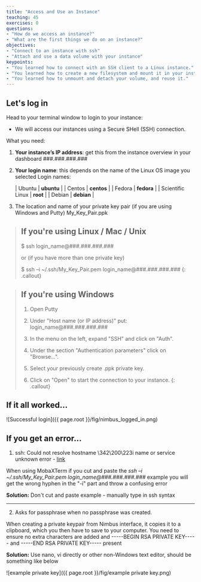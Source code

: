 ```yaml
---
title: "Access and Use an Instance"
teaching: 45
exercises: 0
questions:
- "How do we access an instance?"
- "What are the first things we do on an instance?"
objectives:
- "Connect to an instance with ssh"
- "Attach and use a data volume with your instance"
keypoints:
- "You learned how to connect with an SSH client to a Linux instance."
- "You learned how to create a new filesystem and mount it in your instance."
- "You learned how to unmount and detach your volume, and reuse it."
---
```


## Let's log in
Head to your terminal window to login to your instance:
* We will access our instances using a Secure SHell (SSH) connection.

What you need:
1. __Your instance’s IP address__: get this from the instance overview in your dashboard
    ###.###.###.###

2. __Your login name__: this depends on the name of the Linux OS image you selected
    Login names:

    | Ubuntu  | **ubuntu** |
    | Centos | **centos** |
    | Fedora | **fedora** |
    | Scientific Linux | **root** |
    | Debian  | **debian** |

3. The location and name of your private key pair (if you are using Windows and Putty)
    My_Key_Pair.ppk


> ## If you're using Linux / Mac / Unix
>
>  $ ssh login_name@###.###.###.###
>
> or (if you have more than one private key)
>
>  $ ssh –i ~/.ssh/My_Key_Pair.pem login_name@###.###.###.###
{: .callout}

> ## If you're using Windows
>
> 1) Open Putty
>
> 2) Under "Host name (or IP address)" put: login_name@###.###.###.###
>
> 3) In the menu on the left, expand "SSH" and click on "Auth".
>
> 4) Under the section "Authentication parameters" click on "Browse...".
>
> 5) Select your previously create .ppk private key.
>
> 6) Click on "Open" to start the connection to your instance.
{: .callout}


## If it all worked...

![Successful login]({{ page.root }}/fig/nimbus_logged_in.png)


## If you get an error...

1) ssh: Could not resolve hostname \342\200\223i name or service unknown error - [link](http://tumblr.gudge.com/post/18186353550/ssh-could-not-resolve-hostname-342200223i)

When using MobaXTerm if you cut and paste the *ssh –i ~/.ssh/My_Key_Pair.pem login_name@###.###.###.###* example you will get the wrong hyphen in the "-i" part and throw a confusing error

**Solution:** Don't cut and paste example - manually type in ssh syntax

----

2) Asks for passphrase when no passphrase was created.

When creating a private keypair from Nimbus interface, it copies it to a clipboard, which you then have to save to your computer.  You need to ensure no extra characters are added and -----BEGIN RSA PRIVATE KEY----- and -----END RSA PRIVATE KEY----- present

**Solution:** Use nano, vi directly or other non-Windows text editor, should be something like below

![example private key]({{ page.root }}/fig/example private key.png)
